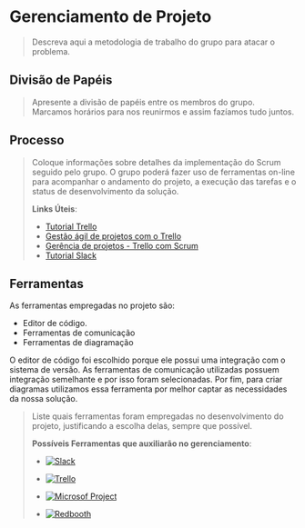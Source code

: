# Gerenciamento de Projeto

> Descreva aqui a metodologia de trabalho do grupo para atacar o
> problema.

## Divisão de Papéis

> Apresente a divisão de papéis entre os membros do grupo.
> Marcamos horários para nos reunirmos e assim fazíamos tudo juntos.


## Processo

> Coloque  informações sobre detalhes da implementação do Scrum seguido
> pelo grupo. O grupo poderá fazer uso de ferramentas on-line para acompanhar
> o andamento do projeto, a execução das tarefas e o status de desenvolvimento
> da solução.
> 
> **Links Úteis**:
> - [Tutorial Trello](https://trello.com/b/8AygzjUA/tutorial-trello)
> - [Gestão ágil de projetos com o Trello](https://www.youtube.com/watch?v=1o9BOMAKBRE)
> - [Gerência de projetos - Trello com Scrum](https://www.youtube.com/watch?v=DHLA8X_ujwo)
> - [Tutorial Slack](https://slack.com/intl/en-br/)

## Ferramentas

As ferramentas empregadas no projeto são:

- Editor de código.
- Ferramentas de comunicação
- Ferramentas de diagramação

O editor de código foi escolhido porque ele possui uma integração com o
sistema de versão. As ferramentas de comunicação utilizadas possuem
integração semelhante e por isso foram selecionadas. Por fim, para criar
diagramas utilizamos essa ferramenta por melhor captar as
necessidades da nossa solução.

> Liste quais ferramentas foram empregadas no desenvolvimento do
> projeto, justificando a escolha delas, sempre que possível.
> 
> **Possíveis Ferramentas que auxiliarão no gerenciamento**: 
> - [![Slack](images/slack.jpg)](https://slack.com/)
> - [![Trello](images/trello.png)](https://trello.com/)
> 
> - [![Microsof Project](images/project.png)](https://products.office.com/pt-br/project/project-and-portfolio-management-software)
> - [![Redbooth](images/redbooth.png)](https://redbooth.com/)
